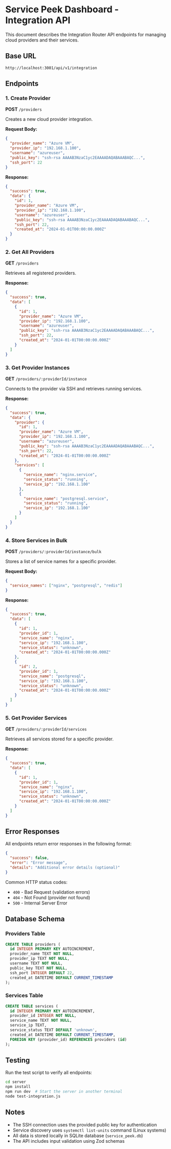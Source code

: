 # Service Peek Dashboard - Integration API

This document describes the Integration Router API endpoints for managing cloud providers and their services.

## Base URL
```
http://localhost:3001/api/v1/integration
```

## Endpoints

### 1. Create Provider
**POST** `/providers`

Creates a new cloud provider integration.

**Request Body:**
```json
{
  "provider_name": "Azure VM",
  "provider_ip": "192.168.1.100",
  "username": "azureuser",
  "public_key": "ssh-rsa AAAAB3NzaC1yc2EAAAADAQABAAABAQC...",
  "ssh_port": 22
}
```

**Response:**
```json
{
  "success": true,
  "data": {
    "id": 1,
    "provider_name": "Azure VM",
    "provider_ip": "192.168.1.100",
    "username": "azureuser",
    "public_key": "ssh-rsa AAAAB3NzaC1yc2EAAAADAQABAAABAQC...",
    "ssh_port": 22,
    "created_at": "2024-01-01T00:00:00.000Z"
  }
}
```

### 2. Get All Providers
**GET** `/providers`

Retrieves all registered providers.

**Response:**
```json
{
  "success": true,
  "data": [
    {
      "id": 1,
      "provider_name": "Azure VM",
      "provider_ip": "192.168.1.100",
      "username": "azureuser",
      "public_key": "ssh-rsa AAAAB3NzaC1yc2EAAAADAQABAAABAQC...",
      "ssh_port": 22,
      "created_at": "2024-01-01T00:00:00.000Z"
    }
  ]
}
```

### 3. Get Provider Instances
**GET** `/providers/:providerId/instance`

Connects to the provider via SSH and retrieves running services.

**Response:**
```json
{
  "success": true,
  "data": {
    "provider": {
      "id": 1,
      "provider_name": "Azure VM",
      "provider_ip": "192.168.1.100",
      "username": "azureuser",
      "public_key": "ssh-rsa AAAAB3NzaC1yc2EAAAADAQABAAABAQC...",
      "ssh_port": 22,
      "created_at": "2024-01-01T00:00:00.000Z"
    },
    "services": [
      {
        "service_name": "nginx.service",
        "service_status": "running",
        "service_ip": "192.168.1.100"
      },
      {
        "service_name": "postgresql.service",
        "service_status": "running",
        "service_ip": "192.168.1.100"
      }
    ]
  }
}
```

### 4. Store Services in Bulk
**POST** `/providers/:providerId/instance/bulk`

Stores a list of service names for a specific provider.

**Request Body:**
```json
{
  "service_names": ["nginx", "postgresql", "redis"]
}
```

**Response:**
```json
{
  "success": true,
  "data": [
    {
      "id": 1,
      "provider_id": 1,
      "service_name": "nginx",
      "service_ip": "192.168.1.100",
      "service_status": "unknown",
      "created_at": "2024-01-01T00:00:00.000Z"
    },
    {
      "id": 2,
      "provider_id": 1,
      "service_name": "postgresql",
      "service_ip": "192.168.1.100",
      "service_status": "unknown",
      "created_at": "2024-01-01T00:00:00.000Z"
    }
  ]
}
```

### 5. Get Provider Services
**GET** `/providers/:providerId/services`

Retrieves all services stored for a specific provider.

**Response:**
```json
{
  "success": true,
  "data": [
    {
      "id": 1,
      "provider_id": 1,
      "service_name": "nginx",
      "service_ip": "192.168.1.100",
      "service_status": "unknown",
      "created_at": "2024-01-01T00:00:00.000Z"
    }
  ]
}
```

## Error Responses

All endpoints return error responses in the following format:

```json
{
  "success": false,
  "error": "Error message",
  "details": "Additional error details (optional)"
}
```

Common HTTP status codes:
- `400` - Bad Request (validation errors)
- `404` - Not Found (provider not found)
- `500` - Internal Server Error

## Database Schema

### Providers Table
```sql
CREATE TABLE providers (
  id INTEGER PRIMARY KEY AUTOINCREMENT,
  provider_name TEXT NOT NULL,
  provider_ip TEXT NOT NULL,
  username TEXT NOT NULL,
  public_key TEXT NOT NULL,
  ssh_port INTEGER DEFAULT 22,
  created_at DATETIME DEFAULT CURRENT_TIMESTAMP
);
```

### Services Table
```sql
CREATE TABLE services (
  id INTEGER PRIMARY KEY AUTOINCREMENT,
  provider_id INTEGER NOT NULL,
  service_name TEXT NOT NULL,
  service_ip TEXT,
  service_status TEXT DEFAULT 'unknown',
  created_at DATETIME DEFAULT CURRENT_TIMESTAMP,
  FOREIGN KEY (provider_id) REFERENCES providers (id)
);
```

## Testing

Run the test script to verify all endpoints:

```bash
cd server
npm install
npm run dev  # Start the server in another terminal
node test-integration.js
```

## Notes

- The SSH connection uses the provided public key for authentication
- Service discovery uses `systemctl list-units` command (Linux systems)
- All data is stored locally in SQLite database (`service_peek.db`)
- The API includes input validation using Zod schemas 